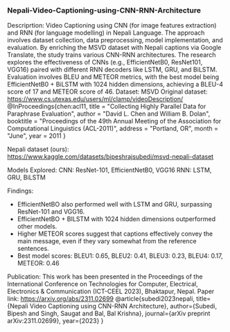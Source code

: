 ### Nepali-Video-Captioning-using-CNN-RNN-Architecture
Descriprtion: Video Captioning using CNN (for image features extraction) and RNN (for language modelling) in Nepali Language. 
The approach involves dataset collection, data preprocessing,
model implementation, and evaluation. By enriching the MSVD
dataset with Nepali captions via Google Translate, the study
trains various CNN-RNN architectures. The research explores the
effectiveness of CNNs (e.g., EfficientNetB0, ResNet101, VGG16)
paired with different RNN decoders like LSTM, GRU, and
BiLSTM. Evaluation involves BLEU and METEOR metrics, with
the best model being EfficientNetB0 + BiLSTM with 1024 hidden
dimensions, achieving a BLEU-4 score of 17 and METEOR score
of 46.
Dataset: MSVD
Original dataset: https://www.cs.utexas.edu/users/ml/clamp/videoDescription/
@InProceedings{chen:acl11,
  title = "Collecting Highly Parallel Data for Paraphrase Evaluation",
  author = "David L. Chen and William B. Dolan",
  booktitle = "Proceedings of the 49th Annual Meeting of the Association for Computational Linguistics (ACL-2011)",
  address = "Portland, OR",
  month = "June",
  year = 2011
}

Nepali dataset (ours): https://www.kaggle.com/datasets/bipeshrajsubedi/msvd-nepali-dataset 

Models Explored:
CNN: ResNet-101, EfficientNetB0, VGG16
RNN: LSTM, GRU, BiLSTM

Findings:
- EfficientNetBO also performed well with LSTM and GRU, surpassing ResNet-101 and VGG16.
- EfficientNetBO + BILSTM with 1024 hidden dimensions outperformed other models.
- Higher METEOR scores suggest that captions effectively convey the main message, even if they vary somewhat from the reference sentences.
- Best model scores: BLEU1: 0.65, BLEU2: 0.41, BLEU3: 0.23, BLEU4: 0.17, METEOR: 0.46

Publication:
This work has been presented in the Proceedings of the International Conference on Technologies for Computer, Electrical, Electronics & Communication (ICT-CEEL 2023), Bhaktapur, Nepal.
Paper link: https://arxiv.org/abs/2311.02699
@article{subedi2023nepali,
  title={Nepali Video Captioning using CNN-RNN Architecture},
  author={Subedi, Bipesh and Singh, Saugat and Bal, Bal Krishna},
  journal={arXiv preprint arXiv:2311.02699},
  year={2023}
}
